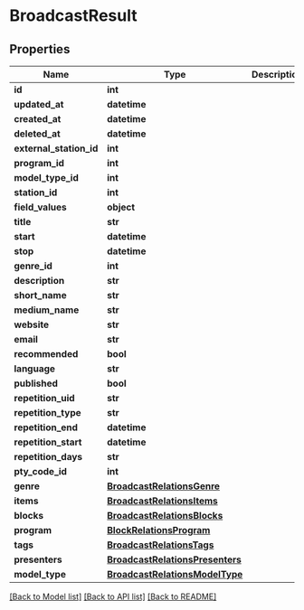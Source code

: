 # BroadcastResult

## Properties
Name | Type | Description | Notes
------------ | ------------- | ------------- | -------------
**id** | **int** |  | 
**updated_at** | **datetime** |  | 
**created_at** | **datetime** |  | 
**deleted_at** | **datetime** |  | 
**external_station_id** | **int** |  | [optional] 
**program_id** | **int** |  | [optional] 
**model_type_id** | **int** |  | [optional] 
**station_id** | **int** |  | [optional] 
**field_values** | **object** |  | [optional] 
**title** | **str** |  | [optional] 
**start** | **datetime** |  | [optional] 
**stop** | **datetime** |  | [optional] 
**genre_id** | **int** |  | [optional] 
**description** | **str** |  | [optional] 
**short_name** | **str** |  | [optional] 
**medium_name** | **str** |  | [optional] 
**website** | **str** |  | [optional] 
**email** | **str** |  | [optional] 
**recommended** | **bool** |  | [optional] 
**language** | **str** |  | [optional] 
**published** | **bool** |  | [optional] 
**repetition_uid** | **str** |  | [optional] 
**repetition_type** | **str** |  | [optional] 
**repetition_end** | **datetime** |  | [optional] 
**repetition_start** | **datetime** |  | [optional] 
**repetition_days** | **str** |  | [optional] 
**pty_code_id** | **int** |  | [optional] 
**genre** | [**BroadcastRelationsGenre**](BroadcastRelationsGenre.md) |  | [optional] 
**items** | [**BroadcastRelationsItems**](BroadcastRelationsItems.md) |  | [optional] 
**blocks** | [**BroadcastRelationsBlocks**](BroadcastRelationsBlocks.md) |  | [optional] 
**program** | [**BlockRelationsProgram**](BlockRelationsProgram.md) |  | [optional] 
**tags** | [**BroadcastRelationsTags**](BroadcastRelationsTags.md) |  | [optional] 
**presenters** | [**BroadcastRelationsPresenters**](BroadcastRelationsPresenters.md) |  | [optional] 
**model_type** | [**BroadcastRelationsModelType**](BroadcastRelationsModelType.md) |  | [optional] 

[[Back to Model list]](../README.md#documentation-for-models) [[Back to API list]](../README.md#documentation-for-api-endpoints) [[Back to README]](../README.md)


